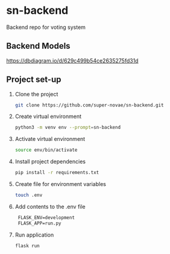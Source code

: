 # sn-backend
Backend repo for voting system

## Backend Models
https://dbdiagram.io/d/629c499b54ce2635275fd31d

## Project set-up
1. Clone the project
   ```bash
   git clone https://github.com/super-novae/sn-backend.git
   ```
2. Create virtual environment
   ```bash
   python3 -m venv env --prompt=sn-backend
   ```

3. Activate virtual environment
   ```bash
   source env/bin/activate
   ```

4. Install project dependencies
   ```bash
   pip install -r requirements.txt
   ```

5. Create file for environment variables
   ```bash
   touch .env
   ```

6. Add contents to the .env file
   ```txt
    FLASK_ENV=development
    FLASK_APP=run.py
    ```

7. Run application
    ```bash
    flask run
    ```

